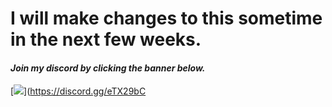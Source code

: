 # I will make changes to this sometime in the next few weeks.
#### *Join my discord by clicking the banner below.*
[<img src="https://discordapp.com/api/guilds/333211307635507201/widget.png?style=shield">](https://discord.gg/eTX29bC
